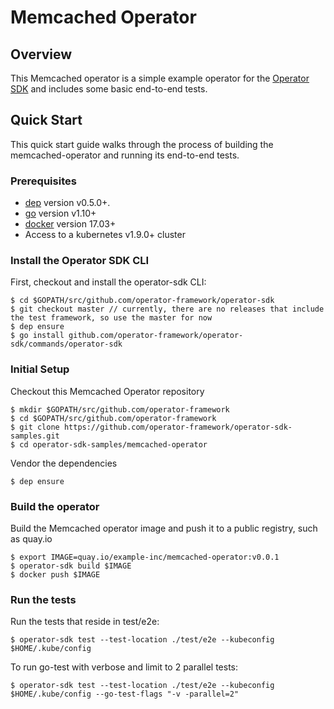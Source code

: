 # Memcached Operator

## Overview
This Memcached operator is a simple example operator for the [Operator SDK][operator_sdk] and includes some basic end-to-end tests.

## Quick Start
This quick start guide walks through the process of building the memcached-operator and running its end-to-end tests.

### Prerequisites
- [dep][dep_tool] version v0.5.0+.
- [go][go_tool] version v1.10+
- [docker][docker_tool] version 17.03+
- Access to a kubernetes v1.9.0+ cluster

### Install the Operator SDK CLI
First, checkout and install the operator-sdk CLI:
```
$ cd $GOPATH/src/github.com/operator-framework/operator-sdk
$ git checkout master // currently, there are no releases that include the test framework, so use the master for now
$ dep ensure
$ go install github.com/operator-framework/operator-sdk/commands/operator-sdk
```

### Initial Setup
Checkout this Memcached Operator repository
```
$ mkdir $GOPATH/src/github.com/operator-framework
$ cd $GOPATH/src/github.com/operator-framework
$ git clone https://github.com/operator-framework/operator-sdk-samples.git
$ cd operator-sdk-samples/memcached-operator
```
Vendor the dependencies
```
$ dep ensure
```

### Build the operator
Build the Memcached operator image and push it to a public registry, such as quay.io
```
$ export IMAGE=quay.io/example-inc/memcached-operator:v0.0.1
$ operator-sdk build $IMAGE
$ docker push $IMAGE
```

### Run the tests
Run the tests that reside in test/e2e:
```
$ operator-sdk test --test-location ./test/e2e --kubeconfig $HOME/.kube/config
```

To run go-test with verbose and limit to 2 parallel tests:
```
$ operator-sdk test --test-location ./test/e2e --kubeconfig $HOME/.kube/config --go-test-flags "-v -parallel=2"
```

[dep_tool]:https://golang.github.io/dep/docs/installation.html
[go_tool]:https://golang.org/dl/
[docker_tool]:https://docs.docker.com/install/
[operator_sdk]:https://github.com/operator-framework/operator-sdk
